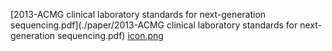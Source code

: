 [2013-ACMG clinical laboratory standards for next-generation sequencing.pdf](./paper/2013-ACMG clinical laboratory standards for next-generation sequencing.pdf)
[icon.png](./paper/Manual.pdf)
